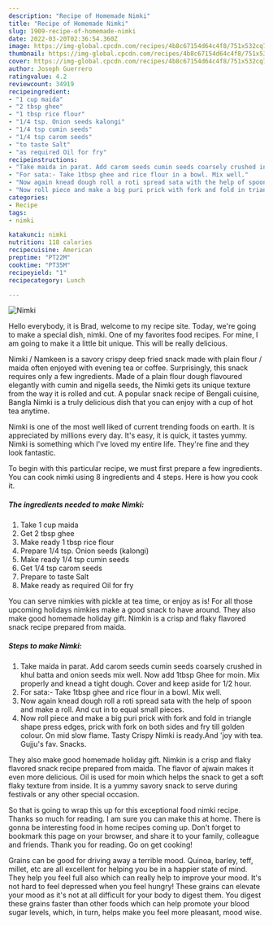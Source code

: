 ```yaml
---
description: "Recipe of Homemade Nimki"
title: "Recipe of Homemade Nimki"
slug: 1909-recipe-of-homemade-nimki
date: 2022-03-20T02:36:54.360Z
image: https://img-global.cpcdn.com/recipes/4b8c67154d64c4f8/751x532cq70/nimki-recipe-main-photo.jpg
thumbnail: https://img-global.cpcdn.com/recipes/4b8c67154d64c4f8/751x532cq70/nimki-recipe-main-photo.jpg
cover: https://img-global.cpcdn.com/recipes/4b8c67154d64c4f8/751x532cq70/nimki-recipe-main-photo.jpg
author: Joseph Guerrero
ratingvalue: 4.2
reviewcount: 34919
recipeingredient:
- "1 cup maida"
- "2 tbsp ghee"
- "1 tbsp rice flour"
- "1/4 tsp. Onion seeds kalongi"
- "1/4 tsp cumin seeds"
- "1/4 tsp carom seeds"
- "to taste Salt"
- "as required Oil for fry"
recipeinstructions:
- "Take maida in parat. Add carom seeds cumin seeds coarsely crushed in khul batta and onion seeds mix well. Now add 1tbsp Ghee for moin. Mix properly and knead a tight dough. Cover and keep aside for 1/2 hour."
- "For sata:- Take 1tbsp ghee and rice flour in a bowl. Mix well."
- "Now again knead dough roll a roti spread sata with the help of spoon and make a roll. And cut in to equal small pieces."
- "Now roll piece and make a big puri prick with fork and fold in triangle shape press edges, prick with fork on both sides and fry till golden colour. On mid slow flame. Tasty Crispy Nimki is ready.And &#39;joy with tea. Gujju&#39;s fav. Snacks."
categories:
- Recipe
tags:
- nimki

katakunci: nimki 
nutrition: 118 calories
recipecuisine: American
preptime: "PT22M"
cooktime: "PT35M"
recipeyield: "1"
recipecategory: Lunch

---
```



![Nimki](https://img-global.cpcdn.com/recipes/4b8c67154d64c4f8/751x532cq70/nimki-recipe-main-photo.jpg)

Hello everybody, it is Brad, welcome to my recipe site. Today, we're going to make a special dish, nimki. One of my favorites food recipes. For mine, I am going to make it a little bit unique. This will be really delicious.

Nimki / Namkeen is a savory crispy deep fried snack made with plain flour / maida often enjoyed with evening tea or coffee. Surprisingly, this snack requires only a few ingredients. Made of a plain flour dough flavoured elegantly with cumin and nigella seeds, the Nimki gets its unique texture from the way it is rolled and cut. A popular snack recipe of Bengali cuisine, Bangla Nimki is a truly delicious dish that you can enjoy with a cup of hot tea anytime.

Nimki is one of the most well liked of current trending foods on earth. It is appreciated by millions every day. It's easy, it is quick, it tastes yummy. Nimki is something which I've loved my entire life. They're fine and they look fantastic.


To begin with this particular recipe, we must first prepare a few ingredients. You can cook nimki using 8 ingredients and 4 steps. Here is how you cook it.

<!--inarticleads1-->

##### The ingredients needed to make Nimki:

1. Take 1 cup maida
1. Get 2 tbsp ghee
1. Make ready 1 tbsp rice flour
1. Prepare 1/4 tsp. Onion seeds (kalongi)
1. Make ready 1/4 tsp cumin seeds
1. Get 1/4 tsp carom seeds
1. Prepare to taste Salt
1. Make ready as required Oil for fry


You can serve nimkies with pickle at tea time, or enjoy as is! For all those upcoming holidays nimkies make a good snack to have around. They also make good homemade holiday gift. Nimkin is a crisp and flaky flavored snack recipe prepared from maida. 

<!--inarticleads2-->

##### Steps to make Nimki:

1. Take maida in parat. Add carom seeds cumin seeds coarsely crushed in khul batta and onion seeds mix well. Now add 1tbsp Ghee for moin. Mix properly and knead a tight dough. Cover and keep aside for 1/2 hour.
1. For sata:- Take 1tbsp ghee and rice flour in a bowl. Mix well.
1. Now again knead dough roll a roti spread sata with the help of spoon and make a roll. And cut in to equal small pieces.
1. Now roll piece and make a big puri prick with fork and fold in triangle shape press edges, prick with fork on both sides and fry till golden colour. On mid slow flame. Tasty Crispy Nimki is ready.And &#39;joy with tea. Gujju&#39;s fav. Snacks.


They also make good homemade holiday gift. Nimkin is a crisp and flaky flavored snack recipe prepared from maida. The flavor of ajwain makes it even more delicious. Oil is used for moin which helps the snack to get a soft flaky texture from inside. It is a yummy savory snack to serve during festivals or any other special occasion. 

So that is going to wrap this up for this exceptional food nimki recipe. Thanks so much for reading. I am sure you can make this at home. There is gonna be interesting food in home recipes coming up. Don't forget to bookmark this page on your browser, and share it to your family, colleague and friends. Thank you for reading. Go on get cooking!

Grains can be good for driving away a terrible mood. Quinoa, barley, teff, millet, etc are all excellent for helping you be in a happier state of mind. They help you feel full also which can really help to improve your mood. It's not hard to feel depressed when you feel hungry! These grains can elevate your mood as it's not at all difficult for your body to digest them. You digest these grains faster than other foods which can help promote your blood sugar levels, which, in turn, helps make you feel more pleasant, mood wise.
